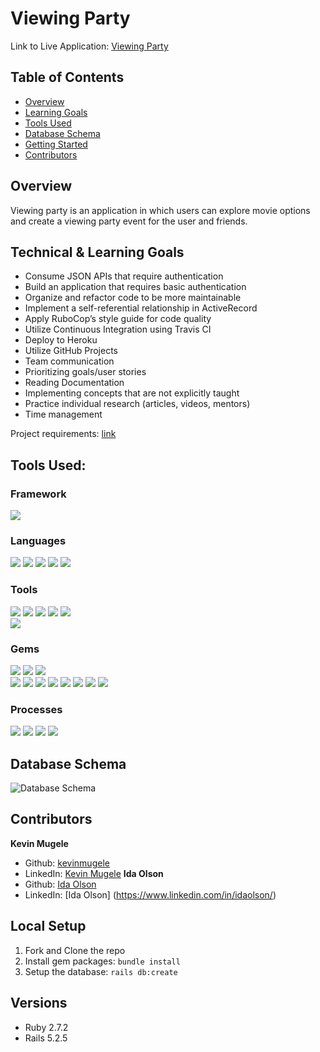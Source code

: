 # Viewing Party
Link to Live Application: [Viewing Party](https://awesome-viewing-party.herokuapp.com)
## Table of Contents
- [Overview](#overview)
- [Learning Goals](#learning-goals)
- [Tools Used](#tools-used)
- [Database Schema](#database-schema)
- [Getting Started](#getting-started)
- [Contributors](#contributors)

## Overview
Viewing party is an application in which users can explore movie options and create a viewing party event for the user and friends.

## Technical & Learning Goals

- Consume JSON APIs that require authentication 
- Build an application that requires basic authentication 
- Organize and refactor code to be more maintainable 
- Implement a self-referential relationship in ActiveRecord 
- Apply RuboCop’s style guide for code quality 
- Utilize Continuous Integration using Travis CI 
- Deploy to Heroku 
- Utilize GitHub Projects
- Team communication
- Prioritizing goals/user stories
- Reading Documentation
- Implementing concepts that are not explicitly taught
- Practice individual research (articles, videos, mentors)
- Time management



Project requirements: [link](https://backend.turing.edu/module3/projects/viewing_party/index)<br />

## Tools Used:

### Framework

<p>
  <img src="https://img.shields.io/badge/ruby%20on%20rails-b81818.svg?&style=for-the-badge&logo=rubyonrails&logoColor=white" />
</p>

### Languages
<p>
  <img src="https://img.shields.io/badge/ruby-CC342D.svg?&style=for-the-badge&logo=ruby&logoColor=white" />
  <img src="https://img.shields.io/badge/html5-E34F26.svg?&style=for-the-badge&logo=html5&logoColor=white" />
  <img src="https://img.shields.io/badge/css3-1572B6.svg?&style=for-the-badge&logo=css3&logoColor=white" />
  <img src="https://img.shields.io/badge/SQL-4169E1.svg?style=for-the-badge&logo=SQL&logoColor=white" />
  <img src="https://img.shields.io/badge/ActiveRecord-CC0000.svg?&style=for-the-badge&logo=rubyonrails&logoColor=white" />
</p>

### Tools

<p>
  <img src="https://img.shields.io/badge/Atom-66595C.svg?&style=for-the-badge&logo=atom&logoColor=white" />
  <img src="https://img.shields.io/badge/git-F05032.svg?&style=for-the-badge&logo=git&logoColor=white" />
  <img src="https://img.shields.io/badge/GitHub-181717.svg?&style=for-the-badge&logo=github&logoColor=white" />
  <img src="https://img.shields.io/badge/Heroku-430098.svg?&style=for-the-badge&logo=heroku&logoColor=white" />
  <img src="https://img.shields.io/badge/PostgreSQL-4169E1.svg?&style=for-the-badge&logo=postgresql&logoColor=white" /> <br />
  <img src="https://img.shields.io/badge/postico-4169E1.svg?&style=for-the-badge&logo=Postico&logoColor=white" />
</p>

### Gems

<p>
  <img src="https://img.shields.io/badge/bootstrap-7952B3.svg?&style=for-the-badge&logo=bootstrap&logoColor=white" />
  <img src="https://img.shields.io/badge/capybara-E9573F.svg?&style=for-the-badge&logo=rubygems&logoColor=white" />
  <img src="https://img.shields.io/badge/faraday-E9573F.svg?&style=for-the-badge&logo=rubygems&logoColor=white" /> <br />
  <img src="https://img.shields.io/badge/launchy-E9573F.svg?&style=for-the-badge&logo=rubygems&logoColor=white" />
  <img src="https://img.shields.io/badge/orderly-E9573F.svg?&style=for-the-badge&logo=rubygems&logoColor=white" />
  <img src="https://img.shields.io/badge/pry-E9573F.svg?&style=for-the-badge&logo=rubygems&logoColor=white" />
  <img src="https://img.shields.io/badge/rspec-E9573F.svg?&style=for-the-badge&logo=rubygems&logoColor=white" />
  <img src="https://img.shields.io/badge/shoulda--matchers-E9573F.svg?&style=for-the-badge&logo=rubygems&logoColor=white" />
  <img src="https://img.shields.io/badge/simplecov-E9573F.svg?&style=for-the-badge&logo=rubygems&logoColor=white" />
  <img src="https://img.shields.io/badge/vcr-E9573F.svg?&style=for-the-badge&logo=rubygems&logoColor=white" />
  <img src="https://img.shields.io/badge/webmock-E9573F.svg?&style=for-the-badge&logo=rubygems&logoColor=white" />
</p> 

### Processes

<p>
  <img src="https://img.shields.io/badge/OOP-b81818.svg?&style=for-the-badge&logo=OOP&logoColor=white" />
  <img src="https://img.shields.io/badge/TDD-b87818.svg?&style=for-the-badge&logo=TDD&logoColor=white" />
  <img src="https://img.shields.io/badge/MVC-b8b018.svg?&style=for-the-badge&logo=MVC&logoColor=white" />
  <img src="https://img.shields.io/badge/REST-33b818.svg?&style=for-the-badge&logo=REST&logoColor=white" />
</p>

## Database Schema
![Database Schema](https://user-images.githubusercontent.com/82777170/137946435-4c190067-a67b-49df-b0a1-9da4e17ae4cb.png)
## Contributors
**Kevin Mugele**
- Github: [kevinmugele](https://github.com/kevinmugele)
- LinkedIn: [Kevin Mugele](https://www.linkedin.com/in/kevinmugele/)
**Ida Olson**
- Github: [Ida Olson](https://github.com/idaolson)
- LinkedIn: [Ida Olson] (https://www.linkedin.com/in/idaolson/)

## Local Setup

1. Fork and Clone the repo
2. Install gem packages: `bundle install`
3. Setup the database: `rails db:create`

## Versions

- Ruby 2.7.2
- Rails 5.2.5

